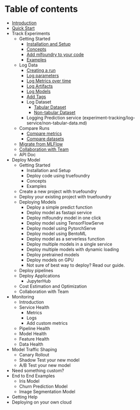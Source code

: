 # Table of contents

* [Introduction](introduction.md)
* [Quick Start](quick-start.md)
* Track Experiments
  * Getting Started
    * [Installation and Setup](experiment-tracking/getting-started/installation-and-setup.md)
    * [Concepts](experiment-tracking/getting-started/concepts.md)
    * [Add mlfoundry to your code](experiment-tracking/getting-started/add-mlfoundry.md)
    * [Examples](experiment-tracking/getting-started/examples.md)
  * Log Data
    * [Creating a run](experiment-tracking/log-data/create-run.md)
    * [Log parameters](experiment-tracking/log-data/log-params.md)
    * [Log Metrics over time](experiment-tracking/log-data/log-metrics.md)
    * [Log Artifacts](experiment-tracking/log-data/log-artifacts.md)
    * [Log Models](experiment-tracking/log-data/log-models.md)
    * [Add Tags](experiment-tracking/log-data/add-tags.md)
    * Log Dataset
      * [Tabular Dataset](experiment-tracking/log-data/tabular-data.md)
      * [Non-tabular Dataset](experiment-tracking/log-data/non-tabular-data.md)
    * Logging Prediction service (experiment-tracking/log-service/non-tabular-data.md)
  * Compare Runs
    * [Compare metrics](experiment-tracking/compare-runs/compare-metrics.md)
    * [Compare datasets](experiment-tracking/compare-runs/compare-dataset-stats.md)
  * [Migrate from MLFlow](experiment-tracking/migrate-from-mlflow.md)
  * [Collaboration with Team](experiment-tracking/collaboration.md)
  * API Doc 
* Deploy Model
  * Getting Started
    * Installation and Setup
    * Deploy code using truefoundry
    * Concepts 
    * Examples
  * Create a new project with truefoundry
  * Deploy your existing project with truefoundry
  * Deploying Models
    * Deploy a simple predict function
    * Deploy model as fastapi service
    * Deploy mlfoundry model in one click
    * Deploy model using TensorFlowServe
    * Deploy model using PytorchServe
    * Deploy model using BentoML
    * Deploy model as a serverless function
    * Deploy multiple models in a single service
    * Deploy multiple models with dynamic loading
    * Deploy pretrained models
    * Deploy models on GPU
    * Not sure of best way to deploy? Read our guide.
  * Deploy pipelines
  * Deploy Applications
    * JupyterHub
  * Cost Estimation and Optimization
  * Collaboration with Team
* Monitoring
  * Introduction
  * Service Health
    * Metrics
    * Logs 
    * Add custom metrics
  * Pipeline Health
  * Model Health
  * Feature Health
  * Data Health
* Model Traffic Shaping
  * Canary Rollout
  * Shadow Test your new model
  * A/B Test your new model
* Need something custom? 
* End to End Examples
  * Iris Model
  * Churn Prediction Model
  * Image Segmentation Model
* Getting Help
* Deploying on your own cloud




<!-- * Guides
  * Experiment Tracking
    * [Setting up MLFoundry](guides/experiment_tracking/setup.md)
    * [Creating a run](guides/experiment_tracking/run.md)
    * [Capturing tags and hyperparameters](guides/experiment_tracking/tags_and_params.md)
    * [Capturing metrics over time](guides/experiment_tracking/metrics.md)
    * [Logging Artifacts](guides/experiment_tracking/artifacts.md)
    * [Logging Models](guides/experiment_tracking/models.md)
    * [Logging Tabular Datasets](guides/experiment_tracking/tabular_datasets.md)
  * Integrations
    * [HuggingFace Trainer](guides/integrations/hf_trainer.md)
* [Examples](examples.md)

## API Doc
* [Experiment Tracking](api-doc/experiment-tracking/README.md)
  * [MLFoundryAPI](api-doc/experiment-tracking/mlfoundryapi/README.md)
    * [get\_client](api-doc/experiment-tracking/mlfoundryapi/get_client.md)
    * [create\_run](api-doc/experiment-tracking/mlfoundryapi/create_run.md)
    * [get\_run](api-doc/experiment-tracking/mlfoundryapi/get_run.md)
    * [get\_all\_runs](api-doc/experiment-tracking/mlfoundryapi/get_all_runs.md)
    * [get\_all\_projects](api-doc/experiment-tracking/mlfoundryapi/get_all_projects.md)
  * [MLFoundryRun](api-doc/experiment-tracking/mlfoundryrun/README.md)
    * [log\_model](api-doc/experiment-tracking/mlfoundryrun/log_model.md)
    * [log\_dataset](api-doc/experiment-tracking/mlfoundryrun/log_dataset.md)
    * [log\_metrics](api-doc/experiment-tracking/mlfoundryrun/log_metrics.md)
    * [log\_params](api-doc/experiment-tracking/mlfoundryrun/log_params.md)
    * [log\_dataset\_stats](api-doc/experiment-tracking/mlfoundryrun/log_dataset_stats.md)
    * [log\_artifact](api-doc/experiment-tracking/mlfoundryrun/log_artifact.md)
    * [set\_tags](api-doc/experiment-tracking/mlfoundryrun/set_tags.md)
    * [get\_dataset](api-doc/experiment-tracking/mlfoundryrun/get_dataset.md)
    * [get\_metrics](api-doc/experiment-tracking/mlfoundryrun/get_metrics.md)
    * [get\_params](api-doc/experiment-tracking/mlfoundryrun/get_params.md)
    * [get\_model](api-doc/experiment-tracking/mlfoundryrun/get_model.md)
    * [get\_tags](api-doc/experiment-tracking/mlfoundryrun/get_tags.md)
    * [download\_artifact](api-doc/experiment-tracking/mlfoundryrun/download_artifact.md)
  * [MlFlow API](api-doc/experiment-tracking/mlflow-api.md)
  * [Enums](api-doc/experiment-tracking/enums.md)
  * [Get Client](api-doc/experiment-tracking/get_client.md)
 -->
